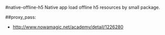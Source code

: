 #native-offline-h5
Native app load offline h5 resources by small package.


##proxy_pass:
+ http://www.nowamagic.net/academy/detail/1226280

